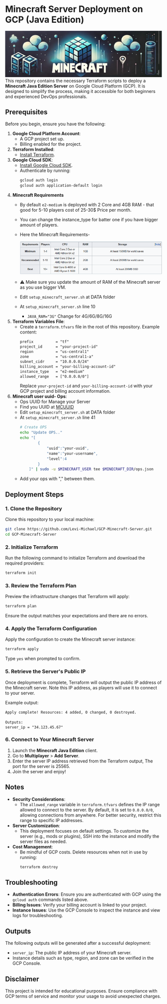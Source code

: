 # Minecraft Server Deployment on GCP (Java Edition)
![](./DATA/Minecraft.jpg)
This repository contains the necessary Terraform scripts to deploy a **Minecraft Java Edition Server** on Google Cloud Platform (GCP). It is designed to simplify the process, making it accessible for both beginners and experienced DevOps professionals.

## Prerequisites

Before you begin, ensure you have the following:

1. **Google Cloud Platform Account**:
   - A GCP project set up.
   - Billing enabled for the project.
2. **Terraform Installed**:
   - [Install Terraform](https://developer.hashicorp.com/terraform/downloads).
3. **Google Cloud SDK**:
   - [Install Google Cloud SDK](https://cloud.google.com/sdk/docs/install).
   - Authenticate by running:
     ```bash
     gcloud auth login
     gcloud auth application-default login
     ```
4. **Minecraft Requirements**
    - By default `e2-medium` is deployed with 2 Core and 4GB RAM - that good for 5-10 players cost of 25-30$ Price per month.
    - You can change the instance_type for batter one if you have bigger amount of players.
    - Here the Minecraft Requirements-

      ![Requirements](./DATA/Requirements.png)
    - ⚠️ Make sure you update the amount of RAM of the Minecraft server as you use bigger VM.
    - Edit `setup_minecraft_server.sh` at DATA folder
    - At `setup_minecraft_server.sh` line 10
      - `JAVA_RAM="3G"` Change for 4G/6G/8G/16G
5. **Terraform Variables File**:
   - Create a `terraform.tfvars` file in the root of this repository. Example content:
     ```hcl
     prefix          = "tf"
     project_id      = "your-project-id"
     region          = "us-central1"
     zone            = "us-central1-a"
     subnet_cidr     = "10.0.0.0/24"
     billing_account = "your-billing-account-id"
     instance_type   = "e2-medium"
     allowed_range   = ["0.0.0.0/0"]
     ```
     Replace `your-project-id` and `your-billing-account-id` with your GCP project and billing account information.
6. **Minecraft user uuid- Ops**:
    - Ops UUID for Manage your Server 
    - Find you UUID at [MCUUID](https://mcuuid.net/)
    - Edit `setup_minecraft_server.sh` at DATA folder
    - At `setup_minecraft_server.sh` line 41
        ```bash
        # Create OPS
        echo "Update OPS.."
        echo "[
                {
                    "uuid":"your-uuid",
                    "name":"your-username",
                    "level":4
                } 
            ]" | sudo -u $MINECRAFT_USER tee $MINECRAFT_DIR/ops.json
        ```
    - Add your ops with "," between them. 

## Deployment Steps

### 1. Clone the Repository

Clone this repository to your local machine:
```bash
git clone https://github.com/Levi-Michael/GCP-Minecraft-Server.git
cd GCP-Minecraft-Server
```

### 2. Initialize Terraform

Run the following command to initialize Terraform and download the required providers:
```bash
terraform init
```

### 3. Review the Terraform Plan

Preview the infrastructure changes that Terraform will apply:
```bash
terraform plan
```

Ensure the output matches your expectations and there are no errors.

### 4. Apply the Terraform Configuration

Apply the configuration to create the Minecraft server instance:
```bash
terraform apply
```

Type `yes` when prompted to confirm.

### 5. Retrieve the Server's Public IP

Once deployment is complete, Terraform will output the public IP address of the Minecraft server. Note this IP address, as players will use it to connect to your server.

Example output:
```
Apply complete! Resources: 4 added, 0 changed, 0 destroyed.

Outputs:
server_ip = "34.123.45.67"
```

### 6. Connect to Your Minecraft Server

1. Launch the **Minecraft Java Edition** client.
2. Go to **Multiplayer** > **Add Server**.
3. Enter the server IP address retrieved from the Terraform output, The port for the server is 25565.
4. Join the server and enjoy!

## Notes

- **Security Considerations**:
  - The `allowed_range` variable in `terraform.tfvars` defines the IP range allowed to connect to the server. By default, it is set to `0.0.0.0/0`, allowing connections from anywhere. For better security, restrict this range to specific IP addresses.
- **Server Customization**:
  - This deployment focuses on default settings. To customize the server (e.g., mods or plugins), SSH into the instance and modify the server files as needed.
- **Cost Management**:
  - Be mindful of GCP costs. Delete resources when not in use by running:
    ```bash
    terraform destroy
    ```

## Troubleshooting

- **Authentication Errors**:
  Ensure you are authenticated with GCP using the `gcloud auth` commands listed above.
- **Billing Issues**:
  Verify your billing account is linked to your project.
- **Instance Issues**:
  Use the GCP Console to inspect the instance and view logs for troubleshooting.

## Outputs

The following outputs will be generated after a successful deployment:

- `server_ip`: The public IP address of your Minecraft server.
- Instance details such as type, region, and zone can be verified in the GCP Console.

## Disclaimer

This project is intended for educational purposes. Ensure compliance with GCP terms of service and monitor your usage to avoid unexpected charges.


